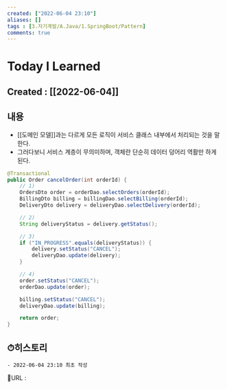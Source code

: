 ```yaml
---
created: ["2022-06-04 23:10"]
aliases: []
tags : [3.자기계발/A.Java/1.SpringBoot/Pattern]
comments: true
---
```


# Today I Learned
## Created : [[2022-06-04]]

## 내용
- [[도메인 모델]]과는 다르게 모든 로직이 서비스 클래스 내부에서 처리되는 것을 말한다.
- 그러다보니 서비스 계층이 무의미하며, 객체란 단순히 데이터 덩어리 역활만 하게 된다.

```Java
@Transactional
public Order cancelOrder(int orderId) {
	// 1)
	OrdersDto order = orderDao.selectOrders(orderId);
	BillingDto billing = billingDao.selectBilling(orderId);
	DeliveryDto delivery = deliveryDao.selectDelivery(orderId);

	// 2)
	String deliveryStatus = delivery.getStatus();

	// 3)
	if ("IN_PROGRESS".equals(deliveryStatus)) {
		delivery.setStatus("CANCEL");
		deliveryDao.update(delivery);
	}

	// 4)
	order.setStatus("CANCEL");
	orderDao.update(order);

	billing.setStatus("CANCEL");
	deliveryDao.update(billing);

	return order;
}
```


## ⏱히스토리
	- 2022-06-04 23:10 최초 작성


📙URL :